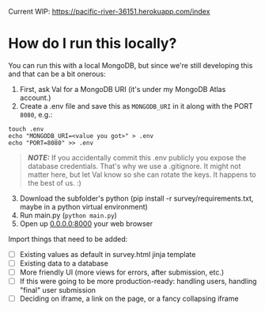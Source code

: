 
Current WIP: https://pacific-river-36151.herokuapp.com/index

# How do I run this locally?

You can run this with a local MongoDB, but since we're still developing this and that can be a bit onerous:

1. First, ask Val for a MongoDB URI (it's under my MongoDB Atlas account.)
2. Create a .env file and save this as `MONGODB_URI` in it along with the PORT `8080`, e.g.:
```
touch .env
echo "MONGODB_URI=<value you got>" > .env
echo "PORT=8080" >> .env
```
> **_NOTE:_**  If you accidentally commit this .env publicly you expose the database credentials. That's why we use a .gitignore. It might not matter here, but let Val know so she can rotate the keys. It happens to the best of us. :)
3. Download the subfolder's python (pip install -r survey/requirements.txt, maybe in a python virtual environment)
3. Run main.py (`python main.py`)
4. Open up [0.0.0.0:8000](0.0.0.0:8080) your web browser

Import things that need to be added:
- [ ] Existing values as default in survey.html jinja template
- [ ] Existing data to a database
- [ ] More friendly UI (more views for errors, after submission, etc.)
- [ ] If this were going to be more production-ready: handling users, handling "final" user submission
- [ ] Deciding on iframe, a link on the page, or a fancy collapsing iframe
